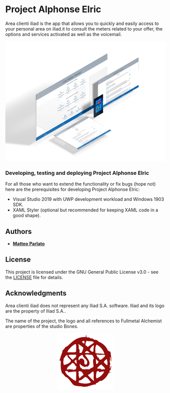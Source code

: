 
# Project Alphonse Elric

Area clienti iliad is the app that allows you to quickly and easily access to your personal area on iliad.it to consult the meters related to your offer, the options and services activated as well as the voicemail.


<p align="center">
  <img src="https://github.com/matteoparlato/Project-Alphonse-Elric/blob/master/Project%20Alphonse%20Elric/Assets/Banner.png"/>
</p>


### Developing, testing and deploying Project Alphonse Elric

For all those who want to extend the functionality or fix bugs (hope not) here are the prerequisites for developing Project Alphonse Elric:

  - Visual Studio 2019 with UWP development workload and Windows 1903 SDK.
  - XAML Styler (optional but recommended for keeping XAML code in a good shape).

## Authors

* [**Matteo Parlato**](https://github.com/matteoparlato)

## License

This project is licensed under the GNU General Public License v3.0 - see the [LICENSE](LICENSE) file for details.

## Acknowledgments

Area clienti iliad does not represent any Iliad S.A. software. Iliad and its logo are the property of Iliad S.A..

The name of the project, the logo and all references to Fullmetal Alchemist are properties of the studio Bones.
<p align="center">
  <img src="https://github.com/matteoparlato/Project-Alphonse-Elric/blob/master/Project%20Alphonse%20Elric/Assets/Project_logo_color.png" width="175" height="175"/>
</p>
